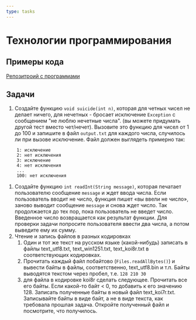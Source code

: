 ```yaml
---
type: tasks
---
```

# Технологии программирования

## Примеры кода

[Репозитроий с программами](https://bitbucket.org/iposov/iposov-programming/src/default/JavaCourse/2017-2018)

## Задачи

1. Создайте функцию `void suicide(int n)`, которая для четных чисел не делает ничего, для нечетных - бросает исключение `Exception` с сообщением "не люблю нечетные числа". (вы можете придумать другой тест вместо чет/нечет).
Вызовите это функцию для чисел от 1 до 100 и запишите в файл `output.txt` для каждого числа, случилось ли при вызове исключение. Файл должен выглядеть примерно так:
```
    1: исключение
    2: нет исключения
    3: исключение
    4: нет исключения
    ...
    100: нет исключения       
```
1. Создайте функцию `int readInt(String message)`, которая печатает пользователю сообщение `message` и ждет ввода числа. Если пользователь вводит не число, функция пишет «вы ввели не число», заново выводит сообщение `message` и снова ждет число. Так продолжается до тех пор, пока пользователь не введет число. Введенное число возвращается как результат функции.
Для проверки задачи попросите пользователя ввести два числа, а потом выведите ему их сумму.
1. Чтение и запись файлов в разных кодировках
    1. Один и тот же текст на русском языке (какой-нибудь) записать в файлы text_utf8.txt, text_win1251.txt, text_koi8r.txt в соответствующих кодировках.
    1. Прочитать каждый файл побайтово (`Files.readAllBytes()`) и вывести байты в файлы, соответственно, text_utf8.bin и т.п. Байты выводятся текстом через пробел, т.е. `128 210 30`
    1. для файла в кодировке koi8r сделать следующее. Прочитать все его байты. Если какой-то байт < 0, то добавить к его значению 128. Записать полученные байты в новый файл text_koi7r.txt. Записывайте байты в виде байт, а не в виде текста, как требовала прошлая задача. Откройте полученный файл и посмотрите, что получилось.
